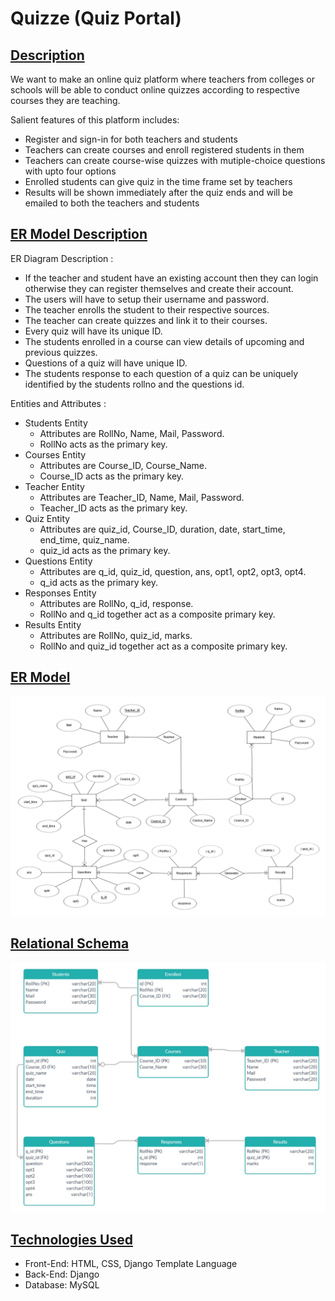 # Quizze (Quiz Portal)
## [Description](https://github.com/avnishranwa7/Quiz/blob/main/Description)
We want to make an online quiz platform where teachers from colleges or schools will be able to conduct online quizzes according to respective courses they are teaching.

Salient features of this platform includes:
- Register and sign-in for both teachers and students
- Teachers can create courses and enroll registered students in them
- Teachers can create course-wise quizzes with mutiple-choice questions with upto four options
- Enrolled students can give quiz in the time frame set by teachers
- Results will be shown immediately after the quiz ends and will be emailed to both the teachers and students
## [ER Model Description](https://github.com/avnishranwa7/Quiz/blob/main/ER%20Model%20Description)
ER Diagram Description :
-	If the teacher and student have an existing account then they can login otherwise they can register themselves and create their account.
-	The users will have to setup their username and password.
-	The teacher enrolls the student to their respective sources.
-	The teacher can create quizzes and link it to their courses.
-	Every quiz will have its unique ID.
-	The students enrolled in a course can view details of upcoming and previous quizzes.
-	Questions of a quiz will have unique ID.
-	The students response to each question of a quiz can be uniquely identified by the students rollno and the questions id.

Entities and Attributes : 
- Students Entity 
  - Attributes are RollNo, Name, Mail, Password.
  - RollNo acts as the primary key.
- Courses Entity 
  - Attributes are Course_ID, Course_Name.
  - Course_ID acts as the primary key.
- Teacher Entity
  - Attributes are Teacher_ID, Name, Mail, Password.
  - Teacher_ID acts as the primary key.
- Quiz Entity
  - Attributes are quiz_id, Course_ID, duration, date, start_time, end_time, quiz_name.
  - quiz_id acts as the primary key.
- Questions Entity
  - Attributes are q_id, quiz_id, question, ans, opt1, opt2, opt3, opt4.
  - q_id acts as the primary key.
- Responses Entity 
  - Attributes are RollNo, q_id, response.
  - RollNo and q_id together act as a composite primary key.
- Results Entity 
  - Attributes are RollNo, quiz_id, marks.
  - RollNo and quiz_id together act as a composite primary key.
## [ER Model](https://github.com/avnishranwa7/Quiz/blob/main/ER%20Model.png)
![alt text](https://github.com/avnishranwa7/Quiz/blob/main/ER%20Model.png)
## [Relational Schema](https://github.com/avnishranwa7/Quiz/blob/main/Relational%20Schema.jpeg)
![alt text](https://github.com/avnishranwa7/Quiz/blob/main/Relational%20Schema.jpeg)
## [Technologies Used](https://github.com/avnishranwa7/Quiz/blob/main/Technologies%20Used)
- Front-End: HTML, CSS, Django Template Language
- Back-End: Django
- Database: MySQL
